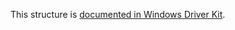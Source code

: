 This structure is [documented in Windows Driver Kit](https://learn.microsoft.com/en-us/windows-hardware/drivers/ddi/ntifs/ns-ntifs-_file_compression_information).
